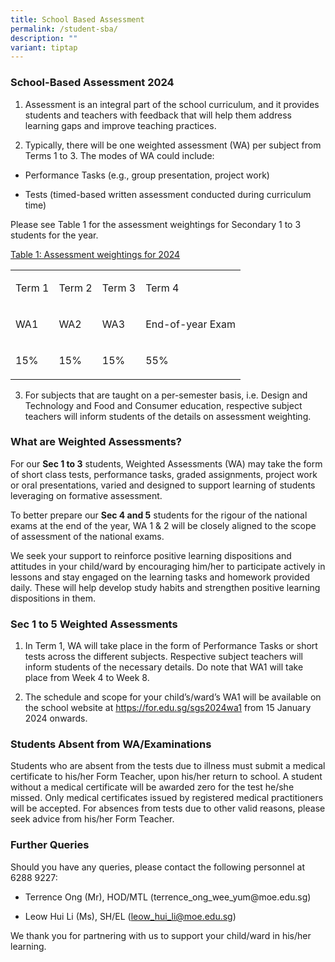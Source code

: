 ```yaml
---
title: School Based Assessment
permalink: /student-sba/
description: ""
variant: tiptap
---
```

<h3>School-Based Assessment 2024</h3><ol data-tight="true" class="tight"><li><p>Assessment is an integral part of the school curriculum, and it provides students and teachers with feedback that will help them address learning gaps and improve teaching practices.</p></li><li><p>Typically, there will be one weighted assessment (WA) per subject from Terms 1 to 3. The modes of WA could include:</p></li></ol><ul data-tight="true" class="tight"><li><p>Performance Tasks (e.g., group presentation, project work)</p></li><li><p>Tests (timed-based written assessment conducted during curriculum time)</p><p></p></li></ul><p>Please see Table 1 for the assessment weightings for Secondary 1 to 3 students for the year.</p><p><u>Table 1: Assessment weightings for 2024</u></p><table><tbody><tr><td rowspan="1" colspan="1"><p>Term 1</p></td><td rowspan="1" colspan="1"><p>Term 2</p></td><td rowspan="1" colspan="1"><p>Term 3</p></td><td rowspan="1" colspan="1"><p>Term 4</p></td></tr><tr><td rowspan="1" colspan="1"><p>WA1</p></td><td rowspan="1" colspan="1"><p>WA2</p></td><td rowspan="1" colspan="1"><p>WA3</p></td><td rowspan="1" colspan="1"><p>End-of-year Exam</p></td></tr><tr><td rowspan="1" colspan="1"><p>15%</p></td><td rowspan="1" colspan="1"><p>15%</p></td><td rowspan="1" colspan="1"><p>15%</p></td><td rowspan="1" colspan="1"><p>55%</p></td></tr></tbody></table><ol start="3" data-tight="true" class="tight"><li><p>For subjects that are taught on a per-semester basis, i.e. Design and Technology and Food and Consumer education, respective subject teachers will inform students of the details on assessment weighting.&nbsp;&nbsp;</p></li></ol><h3>What are Weighted Assessments?</h3><p>For our&nbsp;<strong>Sec 1 to 3</strong>&nbsp;students, Weighted Assessments (WA) may take the form of short class tests, performance tasks, graded assignments, project work or oral presentations, varied and designed to support learning of students leveraging on formative assessment.</p><p>To better prepare our&nbsp;<strong>Sec 4 and 5</strong>&nbsp;students for the rigour of the national exams at the end of the year, WA 1 &amp; 2 will be closely aligned to the scope of assessment of the national exams.</p><p>We seek your support to reinforce positive learning dispositions and attitudes in your child/ward by encouraging him/her to participate actively in lessons and stay engaged on the learning tasks and homework provided daily. These will help develop study habits and strengthen positive learning dispositions in them.</p><h3>Sec 1 to 5 Weighted Assessments</h3><ol data-tight="true" class="tight"><li><p>In Term 1, WA will take place in the form of Performance Tasks or short tests across the different subjects. Respective subject teachers will inform students of the necessary details. Do note that WA1 will take place from Week 4 to Week 8.</p></li><li><p>The schedule and scope for your child’s/ward’s WA1 will be available on the school website at <a href="https://for.edu.sg/sgs2024wa1" rel="noopener noreferrer nofollow" target="_blank">https://for.edu.sg/sgs2024wa1</a> from 15 January 2024 onwards.</p></li></ol><h3>Students Absent from WA/Examinations</h3><p>Students who are absent from the tests due to illness must submit a medical certificate to his/her Form Teacher, upon his/her return to school. A student without a medical certificate will be awarded zero for the test he/she missed. Only medical certificates issued by registered medical practitioners will be accepted. For absences from tests due to other valid reasons, please seek advice from his/her Form Teacher.</p><h3>Further Queries</h3><p>Should you have any queries, please contact the following personnel at 6288 9227:</p><ul data-tight="true" class="tight"><li><p>Terrence Ong (Mr), HOD/MTL (<a rel="noopener noreferrer nofollow" target="_blank">terrence_ong_wee_yum@moe.edu.sg</a>)</p></li><li><p>Leow Hui Li (Ms), SH/EL (<a href="mailto:leow_hui_li@moe.edu.sg" rel="noopener noreferrer nofollow" target="_blank">leow_hui_li@moe.edu.sg</a>)</p></li></ul><p>We thank you for partnering with us to support your child/ward in his/her learning.</p><p></p>